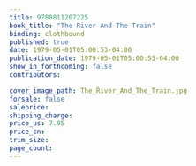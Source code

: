 ```yaml
---
title: 9780811207225
book_title: "The River And The Train"
binding: clothbound
published: true
date: 1979-05-01T05:00:53-04:00
publication_date: 1979-05-01T05:00:53-04:00
show_in_forthcoming: false
contributors:

cover_image_path: The_River_And_The_Train.jpg
forsale: false
saleprice:
shipping_charge:
price_us: 7.95
price_cn:
trim_size:
page_count:
---
```



